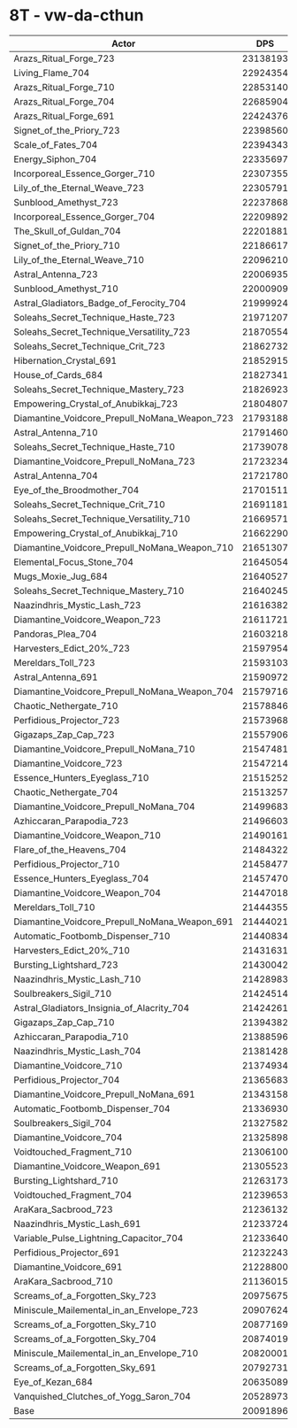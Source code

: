 # 8T - vw-da-cthun
| Actor | DPS | Increase |
|---|:---:|:---:|
|Arazs_Ritual_Forge_723|23138193|15.16%|
|Living_Flame_704|22924354|14.10%|
|Arazs_Ritual_Forge_710|22853140|13.74%|
|Arazs_Ritual_Forge_704|22685904|12.91%|
|Arazs_Ritual_Forge_691|22424376|11.61%|
|Signet_of_the_Priory_723|22398560|11.48%|
|Scale_of_Fates_704|22394343|11.46%|
|Energy_Siphon_704|22335697|11.17%|
|Incorporeal_Essence_Gorger_710|22307355|11.03%|
|Lily_of_the_Eternal_Weave_723|22305791|11.02%|
|Sunblood_Amethyst_723|22237868|10.68%|
|Incorporeal_Essence_Gorger_704|22209892|10.54%|
|The_Skull_of_Guldan_704|22201881|10.50%|
|Signet_of_the_Priory_710|22186617|10.43%|
|Lily_of_the_Eternal_Weave_710|22096210|9.98%|
|Astral_Antenna_723|22006935|9.53%|
|Sunblood_Amethyst_710|22000909|9.50%|
|Astral_Gladiators_Badge_of_Ferocity_704|21999924|9.50%|
|Soleahs_Secret_Technique_Haste_723|21971207|9.35%|
|Soleahs_Secret_Technique_Versatility_723|21870554|8.85%|
|Soleahs_Secret_Technique_Crit_723|21862732|8.81%|
|Hibernation_Crystal_691|21852915|8.76%|
|House_of_Cards_684|21827341|8.64%|
|Soleahs_Secret_Technique_Mastery_723|21826923|8.64%|
|Empowering_Crystal_of_Anubikkaj_723|21804807|8.53%|
|Diamantine_Voidcore_Prepull_NoMana_Weapon_723|21793188|8.47%|
|Astral_Antenna_710|21791460|8.46%|
|Soleahs_Secret_Technique_Haste_710|21739078|8.20%|
|Diamantine_Voidcore_Prepull_NoMana_723|21723234|8.12%|
|Astral_Antenna_704|21721780|8.11%|
|Eye_of_the_Broodmother_704|21701511|8.01%|
|Soleahs_Secret_Technique_Crit_710|21691181|7.96%|
|Soleahs_Secret_Technique_Versatility_710|21669571|7.85%|
|Empowering_Crystal_of_Anubikkaj_710|21662290|7.82%|
|Diamantine_Voidcore_Prepull_NoMana_Weapon_710|21651307|7.76%|
|Elemental_Focus_Stone_704|21645054|7.73%|
|Mugs_Moxie_Jug_684|21640527|7.71%|
|Soleahs_Secret_Technique_Mastery_710|21640245|7.71%|
|Naazindhris_Mystic_Lash_723|21616382|7.59%|
|Diamantine_Voidcore_Weapon_723|21611721|7.56%|
|Pandoras_Plea_704|21603218|7.52%|
|Harvesters_Edict_20%_723|21597954|7.50%|
|Mereldars_Toll_723|21593103|7.47%|
|Astral_Antenna_691|21590972|7.46%|
|Diamantine_Voidcore_Prepull_NoMana_Weapon_704|21579716|7.41%|
|Chaotic_Nethergate_710|21578846|7.40%|
|Perfidious_Projector_723|21573968|7.38%|
|Gigazaps_Zap_Cap_723|21557906|7.30%|
|Diamantine_Voidcore_Prepull_NoMana_710|21547481|7.24%|
|Diamantine_Voidcore_723|21547214|7.24%|
|Essence_Hunters_Eyeglass_710|21515252|7.08%|
|Chaotic_Nethergate_704|21513257|7.07%|
|Diamantine_Voidcore_Prepull_NoMana_704|21499683|7.01%|
|Azhiccaran_Parapodia_723|21496603|6.99%|
|Diamantine_Voidcore_Weapon_710|21490161|6.96%|
|Flare_of_the_Heavens_704|21484322|6.93%|
|Perfidious_Projector_710|21458477|6.80%|
|Essence_Hunters_Eyeglass_704|21457470|6.80%|
|Diamantine_Voidcore_Weapon_704|21447018|6.74%|
|Mereldars_Toll_710|21444355|6.73%|
|Diamantine_Voidcore_Prepull_NoMana_Weapon_691|21444021|6.73%|
|Automatic_Footbomb_Dispenser_710|21440834|6.71%|
|Harvesters_Edict_20%_710|21431631|6.67%|
|Bursting_Lightshard_723|21430042|6.66%|
|Naazindhris_Mystic_Lash_710|21428983|6.65%|
|Soulbreakers_Sigil_710|21424514|6.63%|
|Astral_Gladiators_Insignia_of_Alacrity_704|21424261|6.63%|
|Gigazaps_Zap_Cap_710|21394382|6.48%|
|Azhiccaran_Parapodia_710|21388596|6.45%|
|Naazindhris_Mystic_Lash_704|21381428|6.42%|
|Diamantine_Voidcore_710|21374934|6.39%|
|Perfidious_Projector_704|21365683|6.34%|
|Diamantine_Voidcore_Prepull_NoMana_691|21343158|6.23%|
|Automatic_Footbomb_Dispenser_704|21336930|6.20%|
|Soulbreakers_Sigil_704|21327582|6.15%|
|Diamantine_Voidcore_704|21325898|6.14%|
|Voidtouched_Fragment_710|21306100|6.04%|
|Diamantine_Voidcore_Weapon_691|21305523|6.04%|
|Bursting_Lightshard_710|21263173|5.83%|
|Voidtouched_Fragment_704|21239653|5.71%|
|AraKara_Sacbrood_723|21236132|5.70%|
|Naazindhris_Mystic_Lash_691|21233724|5.68%|
|Variable_Pulse_Lightning_Capacitor_704|21233640|5.68%|
|Perfidious_Projector_691|21232243|5.68%|
|Diamantine_Voidcore_691|21228800|5.66%|
|AraKara_Sacbrood_710|21136015|5.20%|
|Screams_of_a_Forgotten_Sky_723|20975675|4.40%|
|Miniscule_Mailemental_in_an_Envelope_723|20907624|4.06%|
|Screams_of_a_Forgotten_Sky_710|20877169|3.91%|
|Screams_of_a_Forgotten_Sky_704|20874019|3.89%|
|Miniscule_Mailemental_in_an_Envelope_710|20820001|3.62%|
|Screams_of_a_Forgotten_Sky_691|20792731|3.49%|
|Eye_of_Kezan_684|20635089|2.70%|
|Vanquished_Clutches_of_Yogg_Saron_704|20528973|2.18%|
|Base|20091896|0.00%|
